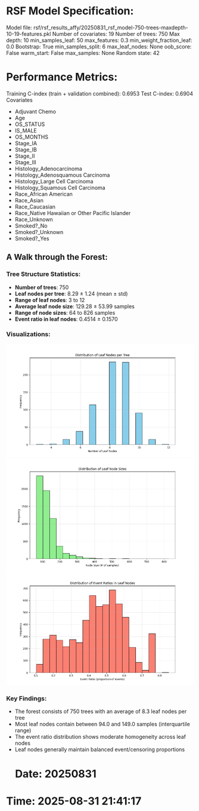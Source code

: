 # RSF Model Specification:
Model file: rsf/rsf_results_affy/20250831_rsf_model-750-trees-maxdepth-10-19-features.pkl
Number of covariates: 19
Number of trees: 750
Max depth: 10
min_samples_leaf: 50
max_features: 0.3
min_weight_fraction_leaf: 0.0
Bootstrap: True
min_samples_split: 6
max_leaf_nodes: None
oob_score: False
warm_start: False
max_samples: None
Random state: 42
# Performance Metrics:
Training C-index (train + validation combined): 0.6953
Test C-index: 0.6904
Covariates 
- Adjuvant Chemo
- Age
- OS_STATUS
- IS_MALE
- OS_MONTHS
- Stage_IA
- Stage_IB
- Stage_II
- Stage_III
- Histology_Adenocarcinoma
- Histology_Adenosquamous Carcinoma
- Histology_Large Cell Carcinoma
- Histology_Squamous Cell Carcinoma
- Race_African American
- Race_Asian
- Race_Caucasian
- Race_Native Hawaiian or Other Pacific Islander
- Race_Unknown
- Smoked?_No
- Smoked?_Unknown
- Smoked?_Yes

 ## A Walk through the Forest:

### Tree Structure Statistics:
- **Number of trees**: 750
- **Leaf nodes per tree**: 8.29 ± 1.24 (mean ± std)
- **Range of leaf nodes**: 3 to 12
- **Average leaf node size**: 129.28 ± 53.99 samples
- **Range of node sizes**: 64 to 826 samples
- **Event ratio in leaf nodes**: 0.4514 ± 0.1570

### Visualizations:
![Distribution of Leaf Nodes per Tree](20250831_leaf_nodes_distribution.png)
![Distribution of Leaf Node Sizes](20250831_node_sizes_distribution.png)
![Distribution of Event Ratios in Leaf Nodes](20250831_event_ratios_distribution.png)

### Key Findings:
- The forest consists of 750 trees with an average of 8.3 leaf nodes per tree
- Most leaf nodes contain between 94.0 and 149.0 samples (interquartile range)
- The event ratio distribution shows moderate homogeneity across leaf nodes
- Leaf nodes generally maintain balanced event/censoring proportions
    # Date: 20250831
# Time: 2025-08-31 21:41:17
